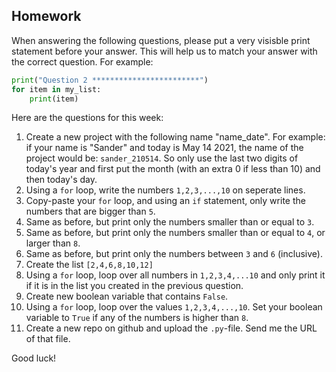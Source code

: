 Homework
-

When answering the following questions, please put a very visisble print statement before your answer. This will help us to match your answer with the correct question. For example:

```Python
print("Question 2 ************************")
for item in my_list:
    print(item)
```

Here are the questions for this week:

1. Create a new project with the following name "name_date". For example: if your name is "Sander" and today is May 14 2021, the name of the project would be: `sander_210514`. So only use the last two digits of today's year and first put the month (with an extra 0 if less than 10) and then today's day.
1. Using a `for` loop, write the numbers `1,2,3,...,10` on seperate lines.
1. Copy-paste your `for` loop, and using an `if` statement, only write the numbers that are bigger than `5`.
1. Same as before, but print only the numbers smaller than or equal to `3`.
1. Same as before, but print only the numbers smaller than or equal to `4`, or larger than `8`.
1. Same as before, but print only the numbers between `3` and `6` (inclusive).
1. Create the list `[2,4,6,8,10,12]`
1. Using a `for` loop, loop over all numbers in `1,2,3,4,...10` and only print it if it is in the list you created in the previous question.
1. Create new boolean variable that contains `False`.
1. Using a `for` loop, loop over the values `1,2,3,4,...,10`. Set your boolean variable to `True` if any of the numbers is higher than `8`.
1. Create a new repo on github and upload the `.py`-file. Send me the URL of that file.

Good luck!
